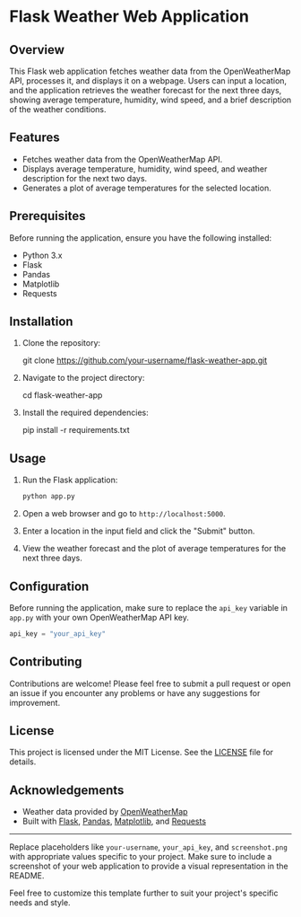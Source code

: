 
# Flask Weather Web Application

## Overview

This Flask web application fetches weather data from the OpenWeatherMap API, processes it, and displays it on a webpage. Users can input a location, and the application retrieves the weather forecast for the next three days, showing average temperature, humidity, wind speed, and a brief description of the weather conditions.


## Features

- Fetches weather data from the OpenWeatherMap API.
- Displays average temperature, humidity, wind speed, and weather description for the next two days.
- Generates a plot of average temperatures for the selected location.

## Prerequisites

Before running the application, ensure you have the following installed:

- Python 3.x
- Flask
- Pandas
- Matplotlib
- Requests

## Installation

1. Clone the repository:

 
   git clone https://github.com/your-username/flask-weather-app.git
   

2. Navigate to the project directory:

   
   cd flask-weather-app
   

3. Install the required dependencies:

   
   pip install -r requirements.txt
   

## Usage

1. Run the Flask application:

   ```bash
   python app.py
   ```

2. Open a web browser and go to `http://localhost:5000`.
3. Enter a location in the input field and click the "Submit" button.
4. View the weather forecast and the plot of average temperatures for the next three days.

## Configuration

Before running the application, make sure to replace the `api_key` variable in `app.py` with your own OpenWeatherMap API key.

```python
api_key = "your_api_key"
```

## Contributing

Contributions are welcome! Please feel free to submit a pull request or open an issue if you encounter any problems or have any suggestions for improvement.

## License

This project is licensed under the MIT License. See the [LICENSE](LICENSE) file for details.

## Acknowledgements

- Weather data provided by [OpenWeatherMap](https://openweathermap.org/)
- Built with [Flask](https://flask.palletsprojects.com/), [Pandas](https://pandas.pydata.org/), [Matplotlib](https://matplotlib.org/), and [Requests](https://docs.python-requests.org/en/latest/)

---

Replace placeholders like `your-username`, `your_api_key`, and `screenshot.png` with appropriate values specific to your project. Make sure to include a screenshot of your web application to provide a visual representation in the README.

Feel free to customize this template further to suit your project's specific needs and style.
